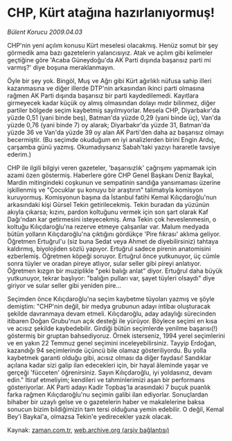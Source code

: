 # CHP, Kürt atağına hazırlanıyormuş!

*Bülent Korucu 2009.04.03*

<tr><td class="metin" colspan="2" style="padding-top: 20px; padding-left: 5px; padding-right: 10px;">CHP'nin yeni açılım konusu Kürt meselesi olacakmış. Henüz somut bir şey görmedik ama bazı gazetelerin yalancısıyız. Atak ve açılım gibi kelimeler geçtiğine göre 'Acaba Güneydoğu'da AK Parti dışında başarısız parti mi varmış?' diye boşuna meraklanmayın.</td></tr><tr><td class="metin" colspan="2" style="padding-top: 20px; padding-left: 5px; padding-right: 10px;"><p>Öyle bir şey yok. Bingöl, Muş ve Ağrı gibi Kürt ağırlıklı nüfusa sahip illeri kazanmasına ve diğer illerde DTP'nin arkasından ikinci parti olmasına rağmen AK Parti dışında başarısız bir parti kaydedilemedi. Kayıtlara girmeyecek kadar küçük oy almış olmasından dolayı mıdır bilinmez, diğer partiler bölgede seçim kaybetmiş sayılmıyorlar. Mesela CHP, Diyarbakır'da yüzde 0,51 (yani binde beş), Batman'da yüzde 0,29 (yani binde üç), Van'da yüzde 0,76 (yani binde 7) oy alarak; Diyarbakır'da yüzde 31, Batman'da yüzde 36 ve Van'da yüzde 39 oy alan AK Parti'den daha az başarısız olmayı becermiştir. (Bu seçimde okuduğum en iyi analizlerden birini Engin Ardıç, çarşamba günü yazmış. Okumadıysanız Sabah'taki yazıyı hararetle tavsiye ederim.)
<p>CHP ile ilgili bilgiyi veren gazeteler, 'başarısızlık' çağrışımı yapmamak için azami özen göstermiş. Haberlere göre CHP Genel Başkanı Deniz Baykal, Mardin mitingindeki coşkunun ve sempatinin sandığa yansımaması üzerine işkillenmiş ve "Çocuklar şu konuyu bir araştırın" talimatıyla komisyon kuruyormuş. Komisyonun başına da İstanbul fatihi Kemal Kılıçdaroğlu'nun arkasındaki kişi Gürsel Tekin getirilecekmiş. Tekin buradan da yüzünün akıyla çıkarsa; kızını, pardon koltuğunu vermek için son şart olarak Kaf Dağı'ndan kar getirmesini isteyecekmiş. Ama Tekin çok heveslenmesin, o koltuğu Kılıçdaroğlu'na rezerve etmeye çalışanlar var. Malum medyada bütün yolların Kılıçdaroğlu'na çıktığını gördükçe 'Pire fıkrası' aklıma geliyor. Öğretmen Ertuğrul'u (siz buna Sedat veya Ahmet de diyebilirsiniz) tahtaya kaldırmış, biyolojiden sözlü yapıyor. Ertuğrul sadece pirenin anatomisini ezberlemiş. Öğretmen köpeği soruyor. Ertuğrul önce yutkunuyor, üç cümle sonra tüyler ve oradan pireye atlıyor, sular seller gibi pireyi anlatıyor. Öğretmen kızgın bir muziplikle "peki balığı anlat" diyor. Ertuğrul daha büyük yutkunuyor, tekrar başlıyor: "balığın pulları var, şayet tüyleri olsaydı" diye giriyor ve sular seller gibi yeniden pire...
<p>Seçimden önce Kılıçdaroğlu'na seçim kaybetme tüyoları yazmış ve şöyle demiştim: "CHP'nin değil, bir medya grubunun adayı intibaı oluşturacak şekilde davranmaya devam etmeli. Kılıçdaroğlu, aday adaylığı sürecinden itibaren Doğan Grubu'nun açık desteği ile yürüyor. Böylece seçimi en kısa ve acısız şekilde kaybedebilir. Girdiği bütün seçimlerde yenilme başarısı(!) göstermiş bir gruptan bahsediyoruz. Örnek isterseniz, 1994 yerel seçimlerini ve en yakın 22 Temmuz genel seçimini inceleyebilirsiniz. Tayyip Erdoğan, kazandığı 94 seçimlerinde üçüncü bile olamaz gösteriliyordu. Bu yolla kaybetmek garanti olduğu gibi, acısız olması da diğer faydası! Sandıklar açılana kadar sizi galip ilan edecekleri için, bir hayal âleminde yaşar ve gerçeği 'fücceten' öğrenirsiniz. Sayın Kılıçdaroğlu, iyi yoldasınız, devam edin." İtiraf etmeliyim; kendileri ve tahminlerimizi aşan bir performans gösteriyorlar. AK Parti adayı Kadir Topbaş'la arasındaki 7 buçuk puanlık farka rağmen Kılıçdaroğlu'nu seçimin galibi ilan ediyorlar. Sonuçlardan bihaber bir uzaylı gelse ve o gazetelerin haber ve makalelerine baksa sonucun bizim bildiğimizin tam tersi olduğuna yemin edebilir. O değil, Kemal Bey'i Baykal'a, olmazsa Tekin'e yedirecekler yazık olacak.<br/></p></p></p></td></tr>

Kaynak: [zaman.com.tr](http://zaman.com.tr/yazar.do?yazino=833209), [web.archive.org (arşiv bağlantısı)](http://web.archive.org/web/20090608044456/http://www.zaman.com.tr:80/yazar.do?yazino=833209)

